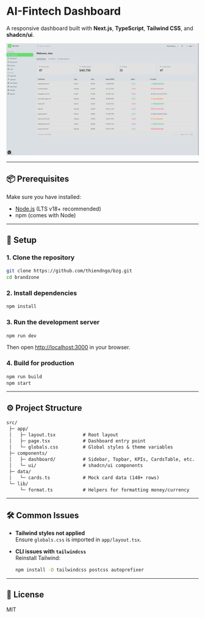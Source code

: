 # AI-Fintech Dashboard

A responsive dashboard built with **Next.js**, **TypeScript**, **Tailwind CSS**, and **shadcn/ui**.

![img.png](img.png)

---

## 📦 Prerequisites

Make sure you have installed:

- [Node.js](https://nodejs.org/) (LTS v18+ recommended)
- npm (comes with Node)

---

## 🚀 Setup

### 1. Clone the repository
```bash
git clone https://github.com/thiendngo/bzg.git
cd brandzone
```

### 2. Install dependencies
```bash
npm install
```

### 3. Run the development server
```bash
npm run dev
```
Then open [http://localhost:3000](http://localhost:3000) in your browser.

### 4. Build for production
```bash
npm run build
npm start
```

---

## ⚙️ Project Structure

```
src/
 ├─ app/
 │   ├─ layout.tsx          # Root layout
 │   ├─ page.tsx            # Dashboard entry point
 │   └─ globals.css         # Global styles & theme variables
 ├─ components/
 │   ├─ dashboard/          # Sidebar, Topbar, KPIs, CardsTable, etc.
 │   └─ ui/                 # shadcn/ui components
 ├─ data/
 │   └─ cards.ts            # Mock card data (140+ rows)
 └─ lib/
     └─ format.ts           # Helpers for formatting money/currency
```

---

## 🛠 Common Issues

- **Tailwind styles not applied**  
  Ensure `globals.css` is imported in `app/layout.tsx`.

- **CLI issues with `tailwindcss`**  
  Reinstall Tailwind:
  ```bash
  npm install -D tailwindcss postcss autoprefixer
  ```

---

## 📜 License

MIT
